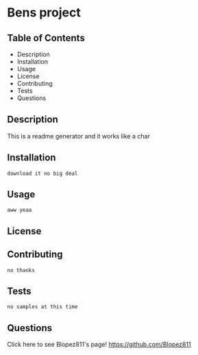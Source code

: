 
  # Bens project

  ## Table of Contents
  * Description
  * Installation
  * Usage
  * License
  * Contributing
  * Tests
  * Questions

  ## Description
   This is a readme generator and it works like a char

  ## Installation
    download it no big deal

  ## Usage
    aww yeaa

  ## License  

  ## Contributing
    no thanks

  ## Tests
    no samples at this time

  ## Questions
  Click here to see Blopez811's page! https://github.com/Blopez811  
